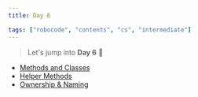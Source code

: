 ```yaml
---
title: Day 6

tags: ["robocode", "contents", "cs", "intermediate"]
---
```


> Let's jump into **Day 6** 🤖
- [Methods and Classes](/robocode/Day-6/00_methods_and_classes)
- [Helper Methods](/robocode/Day-6/01_helper_methods)
- [Ownership & Naming](/robocode/Day-6/02_ownership_naming)
